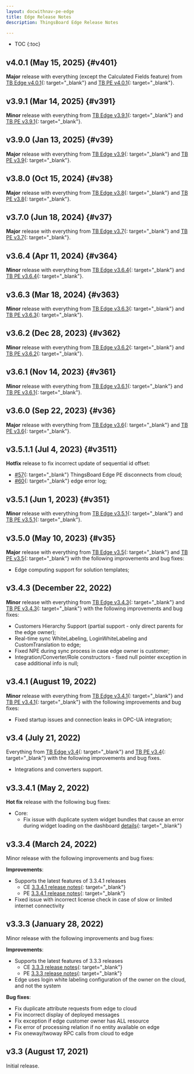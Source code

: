 ```yaml
---
layout: docwithnav-pe-edge
title: Edge Release Notes
description: ThingsBoard Edge Release Notes

---
```


* TOC
{:toc}

## v4.0.1 (May 15, 2025) {#v401}

**Major** release with everything (except the Calculated Fields feature) from [TB Edge v4.0.1](/docs/edge/releases/#v401){: target="_blank"} and [TB PE v4.0.1](/docs/pe/reference/releases/#v40){: target="_blank"}.

## v3.9.1 (Mar 14, 2025) {#v391}

**Minor** release with everything from [TB Edge v3.9.1](/docs/edge/releases/#v391){: target="_blank"} and [TB PE v3.9.1](/docs/pe/reference/releases/#v391){: target="_blank"}.

## v3.9.0 (Jan 13, 2025) {#v39}

**Major** release with everything from [TB Edge v3.9](/docs/edge/releases/#v39){: target="_blank"} and [TB PE v3.9](/docs/pe/reference/releases/#v39){: target="_blank"}.

## v3.8.0 (Oct 15, 2024) {#v38}

**Major** release with everything from [TB Edge v3.8](/docs/edge/releases/#v38){: target="_blank"} and [TB PE v3.8](/docs/pe/reference/releases/#v38){: target="_blank"}.

## v3.7.0 (Jun 18, 2024) {#v37}

**Major** release with everything from [TB Edge v3.7](/docs/edge/releases/#v37){: target="_blank"} and [TB PE v3.7](/docs/pe/reference/releases/#v37){: target="_blank"}.

## v3.6.4 (Apr 11, 2024) {#v364}

**Minor** release with everything from [TB Edge v3.6.4](/docs/edge/releases/#v364){: target="_blank"} and [TB PE v3.6.4](/docs/pe/reference/releases/#v364){: target="_blank"}.
  
## v3.6.3 (Mar 18, 2024) {#v363}

**Minor** release with everything from [TB Edge v3.6.3](/docs/edge/releases/#v363){: target="_blank"} and [TB PE v3.6.3](/docs/pe/reference/releases/#v363){: target="_blank"}.

## v3.6.2 (Dec 28, 2023) {#v362}

**Minor** release with everything from [TB Edge v3.6.2](/docs/edge/releases/#v362){: target="_blank"} and [TB PE v3.6.2](/docs/pe/reference/releases/#v362){: target="_blank"}.

## v3.6.1 (Nov 14, 2023) {#v361}

**Minor** release with everything from [TB Edge v3.6.1](/docs/edge/releases/#v361){: target="_blank"} and [TB PE v3.6.1](/docs/pe/reference/releases/#v361){: target="_blank"}.

## v3.6.0 (Sep 22, 2023) {#v36}

**Major** release with everything from [TB Edge v3.6](/docs/edge/releases/#v36){: target="_blank"} and [TB PE v3.6](/docs/pe/reference/releases/#v36){: target="_blank"}.

## v3.5.1.1 (Jul 4, 2023) {#v3511}

**Hotfix** release to fix incorrect update of sequential id offset:

* [#57](https://github.com/thingsboard/thingsboard-edge/issues/57){: target="_blank"} ThingsBoard Edge PE disconnects from cloud;
* [#60](https://github.com/thingsboard/thingsboard-edge/issues/60){: target="_blank"} edge error log;

## v3.5.1 (Jun 1, 2023) {#v351}

**Minor** release with everything from [TB Edge v3.5.1](/docs/edge/releases/#v351){: target="_blank"} and [TB PE v3.5.1](/docs/pe/reference/releases/#v351){: target="_blank"}.

## v3.5.0 (May 10, 2023) {#v35}

**Major** release with everything from [TB Edge v3.5](/docs/edge/releases/#v35){: target="_blank"} and [TB PE v3.5](/docs/pe/reference/releases/#v35){: target="_blank"} with the following improvements and bug fixes:

* Edge computing support for solution templates;

## v3.4.3 (December 22, 2022)

**Minor** release with everything from [TB Edge v3.4.3](/docs/edge/releases/#v343-december-22-2022){: target="_blank"} and [TB PE v3.4.3](/docs/pe/reference/releases/#v343-december-21-2022){: target="_blank"} with the following improvements and bug fixes:

* Customers Hierarchy Support (partial support - only direct parents for the edge owner);
* Real-time sync WhiteLabeling, LoginWhiteLabeling and CustomTranslation to edge;
* Fixed NPE during sync process in case edge owner is customer;
* Integration/Converter/Role constructors - fixed null pointer exception in case additional info is null;

## v3.4.1 (August 19, 2022)

**Minor** release with everything from [TB Edge v3.4.1](/docs/edge/releases/#v341-august-19-2022){: target="_blank"} and [TB PE v3.4.1](/docs/pe/reference/releases/#v341-august-18-2022){: target="_blank"} with the following improvements and bug fixes:

* Fixed startup issues and connection leaks in OPC-UA integration;

## v3.4 (July 21, 2022)

Everything from [TB Edge v3.4](/docs/edge/releases/#v34-july-21-2022){: target="_blank"} and [TB PE v3.4](/docs/pe/reference/releases/#v34-july-19-2022){: target="_blank"} with the following improvements and bug fixes.

* Integrations and converters support.

## v3.3.4.1 (May 2, 2022)

**Hot fix** release with the following bug fixes:
* Core:
    * Fix issue with duplicate system widget bundles that cause an error during widget loading on the dashboard [details](https://github.com/thingsboard/thingsboard-edge/issues/5){: target="_blank"}

## v3.3.4 (March 24, 2022)

Minor release with the following improvements and bug fixes:

**Improvements**:
* Supports the latest features of 3.3.4.1 releases
   * CE [3.3.4.1 release notes](https://thingsboard.io/docs/reference/releases/#v3341-march-22-2022){: target="_blank"}
   * PE [3.3.4.1 release notes](https://thingsboard.io/docs/pe/reference/releases/#v3341-march-18-2022){: target="_blank"}
* Fixed issue with incorrect license check in case of slow or limited internet connectivity

## v3.3.3 (January 28, 2022)

Minor release with the following improvements and bug fixes:

**Improvements**:
 * Supports the latest features of 3.3.3 releases
   * CE [3.3.3 release notes](https://thingsboard.io/docs/reference/releases/#v333-january-27-2022){: target="_blank"}
   * PE [3.3.3 release notes](https://thingsboard.io/docs/pe/reference/releases/#v333-january-27-2022){: target="_blank"}
 * Edge uses login white labeling configuration of the owner on the cloud, and not the system

**Bug fixes**:
 * Fix duplicate attribute requests from edge to cloud
 * Fix incorrect display of deployed messages
 * Fix exception if edge customer owner has ALL resource
 * Fix error of processing relation if no entity available on edge
 * Fix oneway/twoway RPC calls from cloud to edge

## v3.3 (August 17, 2021)

Initial release.